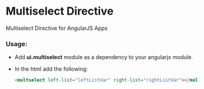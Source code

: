 Multiselect Directive
=============================

Multiselect Directive for AngularJS Apps

### Usage: 

* Add __ui.multiselect__ module as a dependency to your angularjs module.
* In the html add the following: 

  ```html
  <multselect left-list="leftListVar" right-list="rightListVar"></multiselect>
  ```
